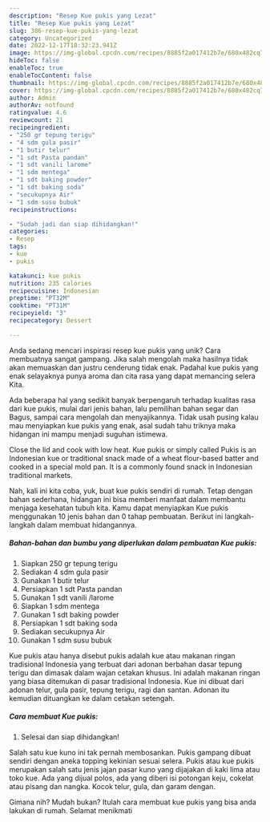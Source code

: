 ```yaml
---
description: "Resep Kue pukis yang Lezat"
title: "Resep Kue pukis yang Lezat"
slug: 386-resep-kue-pukis-yang-lezat
category: Uncategorized
date: 2022-12-17T18:32:23.941Z
image: https://img-global.cpcdn.com/recipes/8885f2a017412b7e/680x482cq70/kue-pukis-foto-resep-utama.jpg
hideToc: false
enableToc: true
enableTocContent: false
thumbnail: https://img-global.cpcdn.com/recipes/8885f2a017412b7e/680x482cq70/kue-pukis-foto-resep-utama.jpg
cover: https://img-global.cpcdn.com/recipes/8885f2a017412b7e/680x482cq70/kue-pukis-foto-resep-utama.jpg
author: Admin
authorAv: notfound
ratingvalue: 4.6
reviewcount: 21
recipeingredient:
- "250 gr tepung terigu"
- "4 sdm gula pasir"
- "1 butir telur"
- "1 sdt Pasta pandan"
- "1 sdt vanili larome"
- "1 sdm mentega"
- "1 sdt baking powder"
- "1 sdt baking soda"
- "secukupnya Air"
- "1 sdm susu bubuk"
recipeinstructions:

- "Sudah jadi dan siap dihidangkan!"
categories:
- Resep
tags:
- kue
- pukis

katakunci: kue pukis 
nutrition: 235 calories
recipecuisine: Indonesian
preptime: "PT32M"
cooktime: "PT31M"
recipeyield: "3"
recipecategory: Dessert

---
```





Anda sedang mencari inspirasi resep kue pukis yang unik? Cara membuatnya sangat gampang. Jika salah mengolah maka hasilnya tidak akan memuaskan dan justru cenderung tidak enak. Padahal kue pukis yang enak selayaknya punya aroma dan cita rasa yang dapat memancing selera Kita.





Ada beberapa hal yang sedikit banyak berpengaruh terhadap kualitas rasa dari kue pukis, mulai dari jenis bahan, lalu pemilihan bahan segar dan Bagus, sampai cara mengolah dan menyajikannya. Tidak usah pusing kalau mau menyiapkan kue pukis yang enak,      asal sudah tahu triknya maka hidangan ini mampu menjadi suguhan istimewa.














Close the lid and cook with low heat. Kue pukis or simply called Pukis is an Indonesian kue or traditional snack made of a wheat flour-based batter and cooked in a special mold pan. It is a commonly found snack in Indonesian traditional markets.






Nah, kali ini kita coba, yuk, buat kue pukis sendiri di rumah. Tetap dengan bahan sederhana, hidangan ini bisa memberi manfaat dalam membantu menjaga kesehatan tubuh kita. Kamu dapat menyiapkan Kue pukis menggunakan 10 jenis bahan dan 0 tahap pembuatan. Berikut ini langkah-langkah dalam membuat hidangannya.

<!--inarticleads1-->

##### Bahan-bahan dan bumbu yang diperlukan dalam pembuatan Kue pukis:

1. Siapkan 250 gr tepung terigu
1. Sediakan 4 sdm gula pasir
1. Gunakan 1 butir telur
1. Persiapkan 1 sdt Pasta pandan
1. Gunakan 1 sdt vanili /larome
1. Siapkan 1 sdm mentega
1. Gunakan 1 sdt baking powder
1. Persiapkan 1 sdt baking soda
1. Sediakan secukupnya Air
1. Gunakan 1 sdm susu bubuk


Kue pukis atau hanya disebut pukis adalah kue atau makanan ringan tradisional Indonesia yang terbuat dari adonan berbahan dasar tepung terigu dan dimasak dalam wajan cetakan khusus. Ini adalah makanan ringan yang biasa ditemukan di pasar tradisional Indonesia. Kue ini dibuat dari adonan telur, gula pasir, tepung terigu, ragi dan santan. Adonan itu kemudian dituangkan ke dalam cetakan setengah. 

<!--inarticleads2-->

##### Cara membuat Kue pukis:


1. Selesai dan siap dihidangkan!

Salah satu kue kuno ini tak pernah membosankan. Pukis gampang dibuat sendiri dengan aneka topping kekinian sesuai selera. Pukis atau kue pukis merupakan salah satu jenis jajan pasar kuno yang dijajakan di kaki lima atau toko kue. Ada yang dijual polos, ada yang diberi isi potongan keju, cokelat atau pisang dan nangka. Kocok telur, gula, dan garam dengan. 

Gimana nih? Mudah bukan? Itulah cara membuat kue pukis yang bisa anda lakukan di rumah. Selamat menikmati
